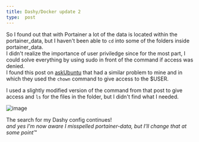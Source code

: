 ```yaml
---
title: Dashy/Docker update 2
type:  post
---
```


So I found out that with Portainer a lot of the data is located within the portainer_data, but I haven't been able to `cd` into some of the folders inside portainer_data.  
I didn't realize the importance of user priviledge since for the most part, I could solve everything by using sudo in front of the command if access was denied.  
I found this post on [askUbuntu](https://askubuntu.com/questions/578514/no-such-file-or-directory-when-chown-on-newly-created-directory) that had a similar problem to mine and in which they used the `chown` command to give access to the $USER.  

I used a slightly modified version of the command from that post to give access and `ls` for the files in the folder, but I didn't find what I needed.  

![image](https://github.com/adnapJosh/blog/assets/44041134/b9552d76-55e5-48c3-b76b-1eed1833e40c)  

The search for my Dashy config continues!  
*and yes I'm now aware I misspelled portainer-data, but I'll change that at some point™*  
